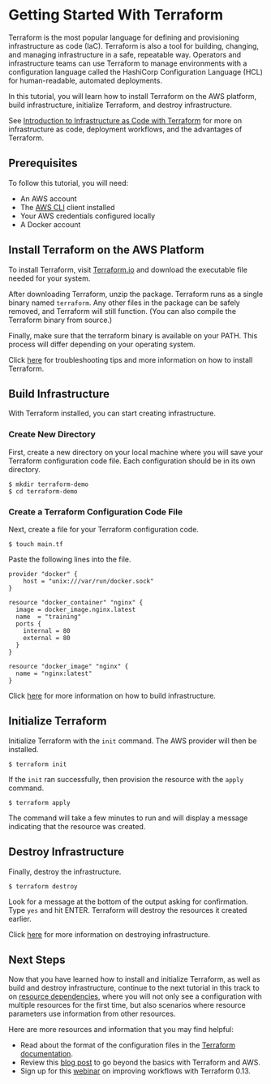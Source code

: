 # Getting Started With Terraform

Terraform is the most popular language for defining and provisioning infrastructure as code (IaC). Terraform is also a tool for building, changing, and managing infrastructure in a safe, repeatable way. Operators and infrastructure teams can use Terraform to manage environments with a configuration language called the HashiCorp Configuration Language (HCL) for human-readable, automated deployments.

In this tutorial, you will learn how to install Terraform on the AWS platform, build infrastructure, initialize Terraform, and destroy infrastructure.

See [Introduction to Infrastructure as Code with Terraform](https://learn.hashicorp.com/terraform/getting-started/intro) for more on infrastructure as code, deployment workflows, and the advantages of Terraform. 

## Prerequisites
To follow this tutorial, you will need:
- An AWS account
- The [AWS CLI](https://kubernetes.io/docs/tasks/tools/install-kubectl/) client installed
- Your AWS credentials configured locally
- A Docker account

## Install Terraform on the AWS Platform

To install Terraform, visit [Terraform.io](https://www.terraform.io/downloads.html) and download the executable file needed for your system.

After downloading Terraform, unzip the package. Terraform runs as a single binary named `terraform`. Any other files in the package can be safely removed, and Terraform will still function. (You can also compile the Terraform binary from source.)

Finally, make sure that the terraform binary is available on your PATH. This process will differ depending on your operating system.

Click [here](https://learn.hashicorp.com/terraform/getting-started/install) for troubleshooting tips and more information on how to install Terraform.

## Build Infrastructure

With Terraform installed, you can start creating infrastructure.

### Create New Directory

First, create a new directory on your local machine where you will save your Terraform configuration code file. Each configuration should be in its own directory.

```shell
$ mkdir terraform-demo
$ cd terraform-demo
```

### Create a Terraform Configuration Code File

Next, create a file for your Terraform configuration code.

```shell
$ touch main.tf
```

Paste the following lines into the file.

```hcl
provider "docker" {
    host = "unix:///var/run/docker.sock"
}

resource "docker_container" "nginx" {
  image = docker_image.nginx.latest
  name  = "training"
  ports {
    internal = 80
    external = 80
  }
}

resource "docker_image" "nginx" {
  name = "nginx:latest"
}
```
Click [here](https://learn.hashicorp.com/terraform/getting-started/build) for more information on how to build infrastructure.

## Initialize Terraform

Initialize Terraform with the `init` command. The AWS provider will then be installed. 

```shell
$ terraform init
```

If the `init` ran successfully, then provision the resource with the `apply` command.

```shell
$ terraform apply
```

The command will take a few minutes to run and will display a message indicating that the resource was created.

## Destroy Infrastructure

Finally, destroy the infrastructure.

```shell
$ terraform destroy
```

Look for a message at the bottom of the output asking for confirmation. Type `yes` and hit ENTER. Terraform will destroy the resources it created earlier.

Click [here](https://learn.hashicorp.com/terraform/getting-started/destroy) for more information on destroying infrastructure.

## Next Steps

Now that you have learned how to install and initialize Terraform, as well as build and destroy infrastructure, continue to the next tutorial in this track to on [resource dependencies](https://learn.hashicorp.com/terraform/getting-started/dependencies), where you will not only see a configuration with multiple resources for the first time, but also scenarios where resource parameters use information from other resources.

Here are more resources and information that you may find helpful:

- Read about the format of the configuration files in the [Terraform documentation](https://www.terraform.io/docs/configuration/index.html).
- Review this [blog post](https://aws.amazon.com/blogs/apn/terraform-beyond-the-basics-with-aws/) to go beyond the basics with Terraform and AWS.
- Sign up for this [webinar](https://www.hashicorp.com/webinars/improved-workflows-with-terraform/) on improving workflows with Terraform 0.13.


